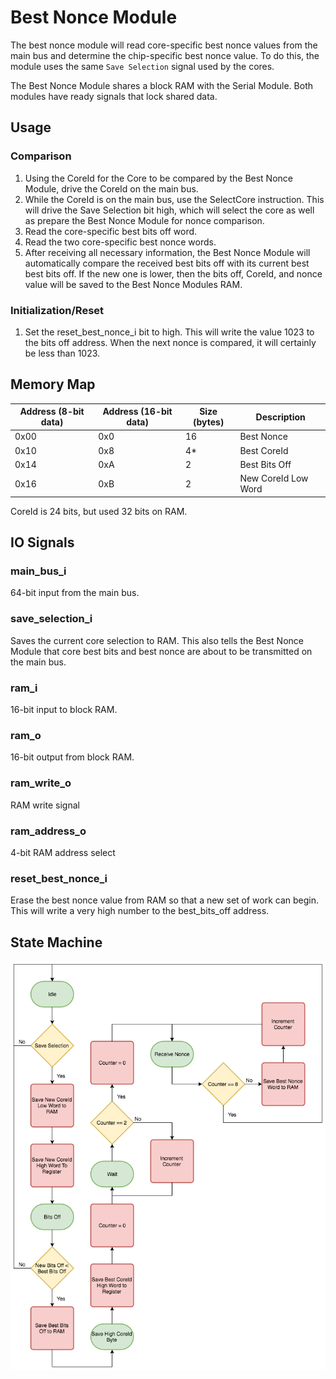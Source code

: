 # Best Nonce Module

The best nonce module will read core-specific best nonce values from the main
bus and determine the chip-specific best nonce value. To do this, the module
uses the same `Save Selection` signal used by the cores.

The Best Nonce Module shares a block RAM with the Serial Module. Both modules
have ready signals that lock shared data.

## Usage
### Comparison
1. Using the CoreId for the Core to be compared by the Best Nonce Module, drive
the CoreId on the main bus.
2. While the CoreId is on the main bus, use the SelectCore instruction. This
will drive the Save Selection bit high, which will select the core as well as
prepare the Best Nonce Module for nonce comparison.
3. Read the core-specific best bits off word.
4. Read the two core-specific best nonce words.
5. After receiving all necessary information, the Best Nonce Module will
automatically compare the received best bits off with its current best best
bits off. If the new one is lower, then the bits off, CoreId, and nonce value
will be saved to the Best Nonce Modules RAM.
### Initialization/Reset
1. Set the reset_best_nonce_i bit to high. This will write the value 1023 to
the bits off address. When the next nonce is compared, it will certainly be
less than 1023.

## Memory Map
| Address (8-bit data)  | Address (16-bit data) | Size (bytes) | Description         |
| --------------------- | --------------------- | ------------ | ------------------- |
| 0x00                  | 0x0                   | 16           | Best Nonce          |
| 0x10                  | 0x8                   | 4*           | Best CoreId         |
| 0x14                  | 0xA                   | 2            | Best Bits Off       |
| 0x16                  | 0xB                   | 2            | New CoreId Low Word |

CoreId is 24 bits, but used 32 bits on RAM.

## IO Signals

### main_bus_i
64-bit input from the main bus.

### save_selection_i
Saves the current core selection to RAM. This also tells the Best Nonce Module
that core best bits and best nonce are about to be transmitted on the main bus.

### ram_i
16-bit input to block RAM.

### ram_o
16-bit output from block RAM.

### ram_write_o
RAM write signal

### ram_address_o
4-bit RAM address select

### reset_best_nonce_i
Erase the best nonce value from RAM so that a new set of work can begin. This
will write a very high number to the best_bits_off address.

## State Machine

![Best Nonce Module State Machine](../gfx/best_nonce_module_state_machine.png)
